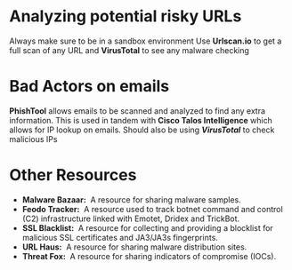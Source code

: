 # Analyzing potential risky URLs

Always make sure to be in a sandbox environment 
Use **Urlscan.io** to get a full scan of any URL and **VirusTotal** to see any malware checking

# Bad Actors on emails
**PhishTool** allows emails to be scanned and analyzed to find any extra information. This is used in tandem with **Cisco Talos Intelligence** which allows for IP lookup on emails. Should also be using ***VirusTotal***  to check malicious IPs


# Other Resources 
- **Malware Bazaar:**  A resource for sharing malware samples.
- **Feodo Tracker:**  A resource used to track botnet command and control (C2) infrastructure linked with Emotet, Dridex and TrickBot.
- **SSL Blacklist:**  A resource for collecting and providing a blocklist for malicious SSL certificates and JA3/JA3s fingerprints.
- **URL Haus:**  A resource for sharing malware distribution sites.
- **Threat Fox:**  A resource for sharing indicators of compromise (IOCs).